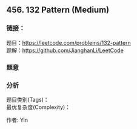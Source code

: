 ## 456. 132 Pattern (Medium)

### **链接**：
题目：https://leetcode.com/problems/132-pattern  
题解：https://github.com/JianghanLi/LeetCode

### **题意**



### **分析**  
题目类别(Tags)：  
最优复杂度(Complexity)：  



作者: Yin
